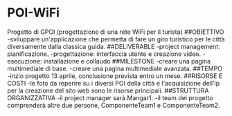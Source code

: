 # POI-WiFi
Progetto di GPOI (progettazione di una rete WiFi per il turista)
##OBIETTIVO
-sviluppare  un'applicazione che permetta di fare un giro turistico per le città diversamente dalla classica guida.
##DELIVERABLE
-project management: pianificazione.
-progettazione: interfaccia utente e creazione video.
-esecuzione: installazione e collaudo
##MILESTONE
-creare una pagina multimediale di base.
-creare una pagina multimediale avanzata.
##TEMPO
-inzio progetto 13 aprile, conclusione prevista entro un mese.
##RISORSE E COSTI
-le foto da reperire su i diversi POI della città e l'acquisizione dell'ip per la creazione del sito web sono le risorse principali.
##STRUTTURA ORGANIZZATIVA
-il project manager sarà Mangar1.
-il team del progetto comprenderà altre due persone, ComponenteTeam1 e ComponenteTeam2.
